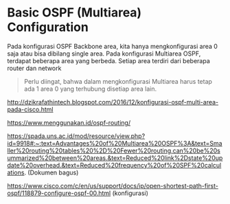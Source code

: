 # Basic OSPF (Multiarea) Configuration

Pada konfigurasi OSPF Backbone area, kita hanya mengkonfigurasi area 0 saja atau bisa dibilang single area. Pada konfigurasi Multiarea OSPF, terdapat beberapa area yang berbeda. Setiap area terdiri dari beberapa router dan network

> Perlu diingat, bahwa dalam mengkonfigurasi Multiarea harus tetap ada 1 area 0 yang terhubung disetiap area lain.

http://dzikrafathintech.blogspot.com/2016/12/konfigurasi-ospf-multi-area-pada-cisco.html

https://www.menggunakan.id/ospf-routing/

https://spada.uns.ac.id/mod/resource/view.php?id=9918#:~:text=Advantages%20of%20Multiarea%20OSPF%3A&text=Smaller%20routing%20tables%20%2D%20Fewer%20routing,can%20be%20summarized%20between%20areas.&text=Reduced%20link%2Dstate%20update%20overhead.&text=Reduced%20frequency%20of%20SPF%20calculations. (Dokumen bagus)

https://www.cisco.com/c/en/us/support/docs/ip/open-shortest-path-first-ospf/118879-configure-ospf-00.html (konfigurasi)